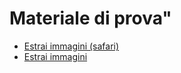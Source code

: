 #

# Materiale di prova"

- <a href="https://allegato118.github.io/Altro/main/linkedin_image_extractorSafari.html" target="_blank">Estrai immagini (safari)</a>
- <a href="https://allegato118.github.io/Altro/main/linkedin_image_extractor_OK.html" target="_blank">Estrai immagini</a>

